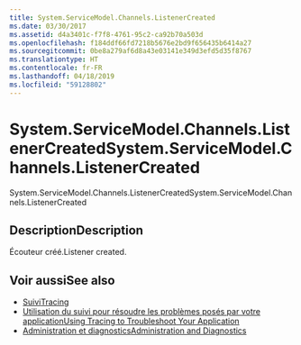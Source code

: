 ```yaml
---
title: System.ServiceModel.Channels.ListenerCreated
ms.date: 03/30/2017
ms.assetid: d4a3401c-f7f8-4761-95c2-ca92b70a503d
ms.openlocfilehash: f184ddf66fd7218b5676e2bd9f656435b6414a27
ms.sourcegitcommit: 0be8a279af6d8a43e03141e349d3efd5d35f8767
ms.translationtype: HT
ms.contentlocale: fr-FR
ms.lasthandoff: 04/18/2019
ms.locfileid: "59128802"
---
```

# <a name="systemservicemodelchannelslistenercreated"></a><span data-ttu-id="d07a9-102">System.ServiceModel.Channels.ListenerCreated</span><span class="sxs-lookup"><span data-stu-id="d07a9-102">System.ServiceModel.Channels.ListenerCreated</span></span>
<span data-ttu-id="d07a9-103">System.ServiceModel.Channels.ListenerCreated</span><span class="sxs-lookup"><span data-stu-id="d07a9-103">System.ServiceModel.Channels.ListenerCreated</span></span>  
  
## <a name="description"></a><span data-ttu-id="d07a9-104">Description</span><span class="sxs-lookup"><span data-stu-id="d07a9-104">Description</span></span>  
 <span data-ttu-id="d07a9-105">Écouteur créé.</span><span class="sxs-lookup"><span data-stu-id="d07a9-105">Listener created.</span></span>  
  
## <a name="see-also"></a><span data-ttu-id="d07a9-106">Voir aussi</span><span class="sxs-lookup"><span data-stu-id="d07a9-106">See also</span></span>

- [<span data-ttu-id="d07a9-107">Suivi</span><span class="sxs-lookup"><span data-stu-id="d07a9-107">Tracing</span></span>](../../../../../docs/framework/wcf/diagnostics/tracing/index.md)
- [<span data-ttu-id="d07a9-108">Utilisation du suivi pour résoudre les problèmes posés par votre application</span><span class="sxs-lookup"><span data-stu-id="d07a9-108">Using Tracing to Troubleshoot Your Application</span></span>](../../../../../docs/framework/wcf/diagnostics/tracing/using-tracing-to-troubleshoot-your-application.md)
- [<span data-ttu-id="d07a9-109">Administration et diagnostics</span><span class="sxs-lookup"><span data-stu-id="d07a9-109">Administration and Diagnostics</span></span>](../../../../../docs/framework/wcf/diagnostics/index.md)
